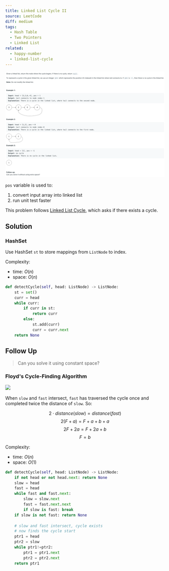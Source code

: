 ```yaml
---
title: Linked List Cycle II
source: LeetCode
diff: medium
tags:
  - Hash Table
  - Two Pointers
  - Linked List
related:
  - happy-number
  - linked-list-cycle
---
```


<img class="medium-zoom" src="/algo/linked-list-cycle-ii.png" alt="https://leetcode.com/problems/linked-list-cycle-ii">

`pos` variable is used to:

1. convert input array into linked list
2. run unit test faster

This problem follows [Linked List Cycle](linked_list_cycle), which asks if there exists a cycle.

## Solution

### HashSet

Use HashSet `st` to store mappings from `ListNode` to index.

Complexity:

- time: $O(n)$
- space: $O(n)$

```py
def detectCycle(self, head: ListNode) -> ListNode:
    st = set()
    curr = head
    while curr:
        if curr in st:
            return curr
        else:
            st.add(curr)
            curr = curr.next
    return None
```

## Follow Up

> Can you solve it using constant space?

### Floyd's Cycle-Finding Algorithm

<img class="medium-zoom" src="linked-list-cycle-ii-floyd.png">

When `slow` and `fast` intersect, `fast` has traversed the cycle once and completed twice the distance of `slow`. So:

$$2⋅distance(slow) = distance(fast)$$
$$2(F+a) = F+a+b+a$$
$$2F+2a = F+2a+b$$
$$F = b$$

Complexity:

- time: $O(n)$
- space: $O(1)$

```py
def detectCycle(self, head: ListNode) -> ListNode:
    if not head or not head.next: return None
    slow = head
    fast = head
    while fast and fast.next:
        slow = slow.next
        fast = fast.next.next
        if slow is fast: break
    if slow is not fast: return None

    # slow and fast intersect, cycle exists
    # now finds the cycle start
    ptr1 = head
    ptr2 = slow
    while ptr1!=ptr2:
        ptr1 = ptr1.next
        ptr2 = ptr2.next
    return ptr1
```
